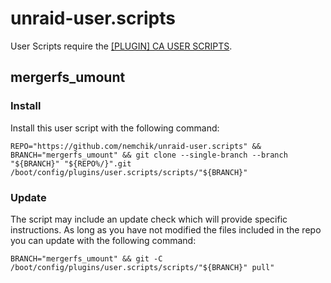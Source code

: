 # unraid-user.scripts

User Scripts require the [[PLUGIN] CA USER SCRIPTS](https://forums.unraid.net/topic/48286-plugin-ca-user-scripts/).

## mergerfs_umount

### Install

Install this user script with the following command:

```shell
REPO="https://github.com/nemchik/unraid-user.scripts" && BRANCH="mergerfs_umount" && git clone --single-branch --branch "${BRANCH}" "${REPO%/}".git /boot/config/plugins/user.scripts/scripts/"${BRANCH}"
```

### Update

The script may include an update check which will provide specific instructions. As long as you have not modified the files included in the repo you can update with the following command:

```shell
BRANCH="mergerfs_umount" && git -C /boot/config/plugins/user.scripts/scripts/"${BRANCH}" pull"
```
